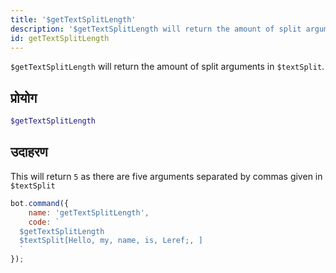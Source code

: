 ```yaml
---
title: '$getTextSplitLength'
description: '$getTextSplitLength will return the amount of split arguments in $textSplit'
id: getTextSplitLength
---
```


`$getTextSplitLength` will return the amount of split arguments in `$textSplit`.

## प्रोयोग

```php
$getTextSplitLength
```

## उदाहरण

This will return `5` as there are five arguments separated by commas given in `$textSplit`

```javascript
bot.command({
    name: 'getTextSplitLength',
    code: `
  $getTextSplitLength
  $textSplit[Hello, my, name, is, Leref;, ]
  `
});
```

